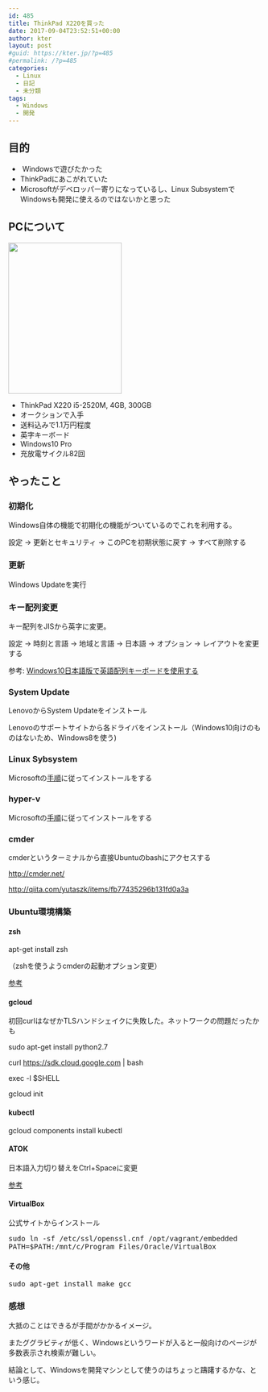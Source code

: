 ```yaml
---
id: 485
title: ThinkPad X220を買った
date: 2017-09-04T23:52:51+00:00
author: kter
layout: post
#guid: https://kter.jp/?p=485
#permalink: /?p=485
categories:
  - Linux
  - 日記
  - 未分類
tags:
  - Windows
  - 開発
---
```

## 目的

  *  Windowsで遊びたかった
  * ThinkPadにあこがれていた
  * Microsoftがデベロッパー寄りになっているし、Linux SubsystemでWindowsも開発に使えるのではないかと思った

## PCについて

[<img class="alignnone size-medium wp-image-499" src="https://kter.jp/wp-content/uploads/2017/09/IMG_0168-e1504536753406-225x300.jpg" alt="" width="225" height="300" srcset="https://kter.jp/wp-content/uploads/2017/09/IMG_0168-e1504536753406-225x300.jpg 225w, https://kter.jp/wp-content/uploads/2017/09/IMG_0168-e1504536753406-768x1024.jpg 768w, https://kter.jp/wp-content/uploads/2017/09/IMG_0168-e1504536753406.jpg 1512w" sizes="(max-width: 225px) 100vw, 225px" />](https://kter.jp/wp-content/uploads/2017/09/IMG_0168-e1504536753406.jpg)

  * ThinkPad X220 i5-2520M, 4GB, 300GB
  * オークションで入手
  * 送料込みで1.1万円程度
  * 英字キーボード
  * Windows10 Pro
  * 充放電サイクル82回

## やったこと

### 初期化

Windows自体の機能で初期化の機能がついているのでこれを利用する。

設定 -> 更新とセキュリティ -> このPCを初期状態に戻す -> すべて削除する

### 更新

Windows Updateを実行

### キー配列変更

キー配列をJISから英字に変更。

設定 -> 時刻と言語 -> 地域と言語 -> 日本語 -> オプション -> レイアウトを変更する

参考: [Windows10日本語版で英語配列キーボードを使用する](http://qiita.com/shimizu14/items/000cceb9e72a492b9176)

### System Update

LenovoからSystem Updateをインストール
  
Lenovoのサポートサイトから各ドライバをインストール（Windows10向けのものはないため、Windows8を使う)

### Linux Sybsystem

Microsoftの[手順](https://msdn.microsoft.com/ja-jp/commandline/wsl/install_guide)に従ってインストールをする

### hyper-v

Microsoftの[手順](https://docs.microsoft.com/ja-jp/virtualization/hyper-v-on-windows/quick-start/enable-hyper-v)に従ってインストールをする

### cmder

cmderというターミナルから直接Ubuntuのbashにアクセスする

http://cmder.net/
  
http://qiita.com/yutaszk/items/fb77435296b131fd0a3a

### Ubuntu環境構築

#### zsh

apt-get install zsh
  
（zshを使うようcmderの起動オプション変更）

[参考](http://qiita.com/yutaszk/items/fb77435296b131fd0a3a)

#### gcloud

初回curlはなぜかTLSハンドシェイクに失敗した。ネットワークの問題だったかも

sudo apt-get install python2.7
  
curl https://sdk.cloud.google.com | bash
  
exec -l $SHELL
  
gcloud init

#### kubectl

gcloud components install kubectl

#### ATOK

日本語入力切り替えをCtrl+Spaceに変更
  
[参考](http://support.justsystems.com/faq/1032/app/servlet/qadoc?QID=024293)

#### VirtualBox

公式サイトからインストール

<pre class="lang:default decode:true">sudo ln -sf /etc/ssl/openssl.cnf /opt/vagrant/embedded
PATH=$PATH:/mnt/c/Program Files/Oracle/VirtualBox</pre>

#### その他

<pre class="lang:default decode:true ">sudo apt-get install make gcc</pre>

### 感想

大抵のことはできるが手間がかかるイメージ。
  
またググラビティが低く、Windowsというワードが入ると一般向けのページが多数表示され検索が難しい。

結論として、Windowsを開発マシンとして使うのはちょっと躊躇するかな、という感じ。

####